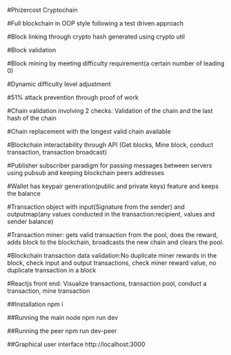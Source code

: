 #Phizercost Cryptochain

#Full blockchain in OOP style following a test driven approach

#Block linking through crypto hash generated using crypto util

#Block validation

#Block mining by meeting difficulty requirement(a certain number of leading 0)

#Dynamic difficulty level adjustment 

#51% attack prevention through proof of work

#Chain validation involving 2 checks: Validation of the chain and the last hash of the chain

#Chain replacement with the longest valid chain available

#Blockchain interactability through API (Get blocks, Mine block, conduct transaction, transaction broadcast)

#Publisher subscriber paradigm for passing messages between servers using pubsub and keeping blockchain peers addresses

#Wallet has keypair generation(public and private keys) feature and keeps the balance

#Transaction object with input(Signature from the sender) and outputmap(any values conducted in the transaction:recipient, values and sender balance)

#Transaction miner: gets valid transaction from the pool, does the reward, adds block to the blockchain, broadcasts the new chain and clears the pool.

#Blockchain transaction data validation:No duplicate miner rewards in the block, check input and output transactions, check miner reward value, no duplicate transaction in a block

#Reactjs front end: Visualize transactions, transaction pool, conduct a transaction, mine transaction

##Installation
npm i

##Running the main node
npm run dev

##Running the peer
npm run dev-peer

##Graphical user interface
http://localhost:3000

